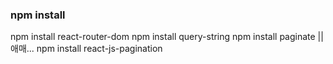 ### npm install
npm install react-router-dom
npm install query-string
npm install paginate || 애매...
npm install react-js-pagination
